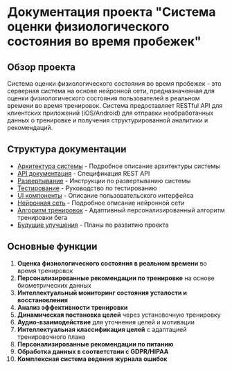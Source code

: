 # Документация проекта "Система оценки физиологического состояния во время пробежек"

## Обзор проекта

Система оценки физиологического состояния во время пробежек - это серверная система на основе нейронной сети, предназначенная для оценки физиологического состояния пользователей в реальном времени во время тренировок. Система предоставляет RESTful API для клиентских приложений (iOS/Android) для отправки необработанных данных о тренировке и получения структурированной аналитики и рекомендаций.

## Структура документации

- [Архитектура системы](architecture/ARCHITECTURE.md) - Подробное описание архитектуры системы
- [API документация](api/API.md) - Спецификация REST API
- [Развертывание](deployment/DEPLOYMENT.md) - Инструкции по развертыванию системы
- [Тестирование](testing/TESTING.md) - Руководство по тестированию
- [UI компоненты](ui/UI_COMPONENTS.md) - Описание пользовательского интерфейса
- [Нейронная сеть](NEURAL_NETWORK.md) - Подробное описание нейронной сети
- [Алгоритм тренировок](TRAINING_ALGORITHM.md) - Адаптивный персонализированный алгоритм тренировки бега
- [Будущие улучшения](FUTURE_IMPROVEMENTS.md) - Планы по развитию проекта

## Основные функции

1. **Оценка физиологического состояния в реальном времени** во время тренировок
2. **Персонализированные рекомендации по тренировке** на основе биометрических данных
3. **Интеллектуальный мониторинг состояния усталости и восстановления**
4. **Анализ эффективности тренировки**
5. **Динамическая постановка целей** через установочную тренировку
6. **Аудио-взаимодействие** для уточнения целей и мотивации
7. **Интеллектуальная классификация целей** с адаптацией тренировочного плана
8. **Персонализированные рекомендации по питанию**
9. **Обработка данных в соответствии с GDPR/HIPAA**
10. **Комплексная система ведения журнала ошибок**